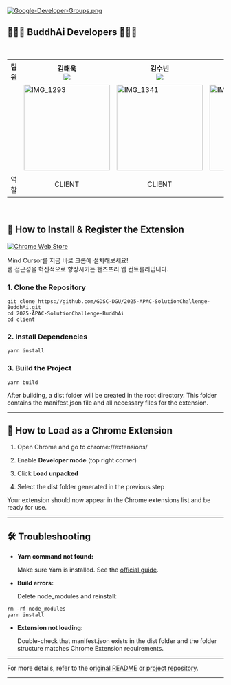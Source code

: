 [![Google-Developer-Groups.png](https://i.postimg.cc/q7df2x1B/Google-Developer-Groups.png)](https://postimg.cc/87wnSM8x)
## 👩🏻‍💻 BuddhAi Developers 🧑🏻‍💻

<br/>


<div align="center">
<table>
<th>팀원</th>
    <th> 김태욱 <a href="https://github.com/Taew00k"><br/><img src="https://img.shields.io/badge/Github-181717?style=flat-square&logo=Github&logoColor=white"/><a></th>
	  <th> 김수빈 <a href="https://github.com/dewbeeny"><br/><img src="https://img.shields.io/badge/Github-181717?style=flat-square&logo=Github&logoColor=white"/></a></th>
    <th> 안성우 <a href="https://github.com/aeeengsungwoo"><br/><img src="https://img.shields.io/badge/Github-181717?style=flat-square&logo=Github&logoColor=white"/></a></th>
    <th> 엄태우 <a href="https://github.com/teom142"><br/><img src="https://img.shields.io/badge/Github-181717?style=flat-square&logo=Github&logoColor=white"/></a></th>
    <tr>
    <td>  </td>
    	<td>
        <img width="200" alt="IMG_1293" src="https://avatars.githubusercontent.com/u/127061738?v=4" />
      </td>
    	<td>
        <img width="200" alt="IMG_1341" src="https://avatars.githubusercontent.com/u/146052459?v=4" />
     </td>
      <td>
        <img width="200" alt="IMG_1342" src="https://avatars.githubusercontent.com/u/132185864?v=4" />
      </td>
    	<td>
        <img width="200" alt="IMG_1340" src="https://avatars.githubusercontent.com/u/74529426?v=4" />
     </td>
    </tr>
    <tr>
	<td>역할</td>
	<td>
		<p align="center">CLIENT</p>
	</td>
	<td>
		<p align="center">CLIENT</p>
	</td>
	<td>
		<p align="center">SERVER</p>
	</td>
    <td>
		<p align="center">AI</p>
	</td>
    </tr>
  </table>
</div>
<br />


## **🚀 How to Install & Register the Extension**

[![Chrome Web Store](https://img.shields.io/badge/Chrome%20Web%20Store-Install%20Now-blue?logo=googlechrome)](https://chromewebstore.google.com/detail/mind-cursor-hands-free-we/aeanihhdocdfclginogajgmdkbfofhoa)

Mind Cursor를 지금 바로 크롬에 설치해보세요!  
웹 접근성을 혁신적으로 향상시키는 핸즈프리 웹 컨트롤러입니다.
  

### **1. Clone the Repository**

```
git clone https://github.com/GDSC-DGU/2025-APAC-SolutionChallenge-BuddhAi.git
cd 2025-APAC-SolutionChallenge-BuddhAi
cd client
```

### **2. Install Dependencies**

```
yarn install
```

### **3. Build the Project**

```
yarn build
```

After building, a dist folder will be created in the root directory. This folder contains the manifest.json file and all necessary files for the extension.

----------

## **🧩 How to Load as a Chrome Extension**

1.  Open Chrome and go to chrome://extensions/
    
2.  Enable **Developer mode** (top right corner)
    
3.  Click **Load unpacked**
    
4.  Select the dist folder generated in the previous step
    

  

Your extension should now appear in the Chrome extensions list and be ready for use.

----------

## **🛠️ Troubleshooting**

-   **Yarn command not found:**
    
    Make sure Yarn is installed. See the [official guide](https://classic.yarnpkg.com/en/docs/install/).
    
-   **Build errors:**
    
    Delete node_modules and reinstall:
    

```
rm -rf node_modules
yarn install
```
    
-   **Extension not loading:**
    
    Double-check that manifest.json exists in the dist folder and the folder structure matches Chrome Extension requirements.
    

----------

For more details, refer to the [original README](./README.md) or [project repository](https://github.com/GDSC-DGU/2025-APAC-SolutionChallenge-BuddhAi).

----------
